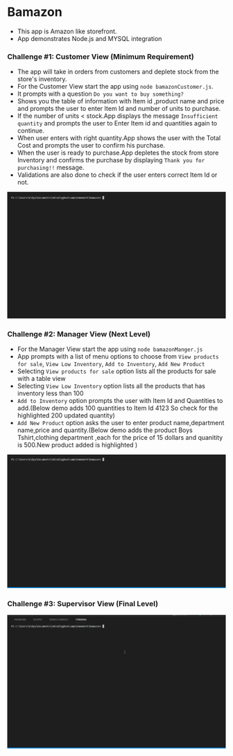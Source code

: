 # Bamazon
* This app is Amazon like storefront.
* App demonstrates Node.js and MYSQL integration

### Challenge #1: Customer View (Minimum Requirement)
* The app will take in orders from customers and deplete stock from the store's inventory.
* For the Customer View start the app using `node bamazonCustomer.js`.
* It prompts with a question `Do you want to buy something?`
* Shows you the table of information with Item id ,product name and price and prompts the user to enter Item Id and number of units to purchase.
* If the number of units < stock.App displays the message `Insufficient quantity` and prompts the user to Enter Item id and quantities again to continue.
* When user enters with right quantity.App shows the user with the Total Cost and prompts the user to confirm his purchase.
* When the user is ready to purchase.App depletes the stock from store Inventory and confirms the purchase by displaying `Thank you for purchasing!!` message.
* Validations are also done to check if the user enters correct Item Id or not.

![bamazon customer view](https://github.com/nvidyakarthik/Bamazon/blob/master/Demos/bamazonCustomer.gif)

### Challenge #2: Manager View (Next Level)
* For the Manager View start the app using `node bamazonManger.js`
* App prompts with a list of menu options to choose from
 `View products for sale`,
 `View Low Inventory`,
 `Add to Inventory`,
 `Add New Product`
* Selecting `View products for sale` option lists all the products for sale with a table view
* Selecting `View Low Inventory` option lists all the products that has inventory less than 100
* `Add to Inventory` option prompts the user with Item Id and Quantities to add.(Below demo adds 100 quantities to Item Id 4123 So check for the highlighted 200 updated quantity) 
* `Add New Product` option asks the user to enter product name,department name,price and quantity.(Below demo adds the product Boys Tshirt,clothing department ,each for the price of 15 dollars and quanitity is 500.New product added is highlighted )

![bamazon manager view](https://github.com/nvidyakarthik/Bamazon/blob/master/Demos/bamazonManager.gif)

### Challenge #3: Supervisor View (Final Level)

![bamazon supervisor view](https://github.com/nvidyakarthik/Bamazon/blob/master/Demos/bamazonSupervisor.gif)


